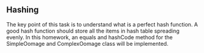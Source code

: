 ## Hashing

The key point of this task is to understand what is a perfect hash function. A good hash function should store all the items in hash table spreading evenly. In this homework, an equals and hashCode method for the SimpleOomage and ComplexOomage class will be implemented.




